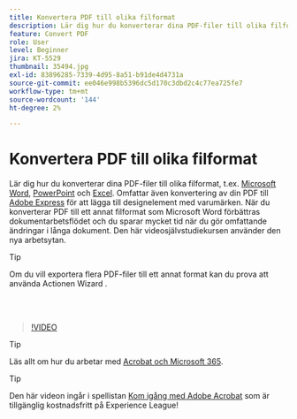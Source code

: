 ```yaml
---
title: Konvertera PDF till olika filformat
description: Lär dig hur du konverterar dina PDF-filer till olika filformat - som Microsoft Word, Excel eller PowerPoint
feature: Convert PDF
role: User
level: Beginner
jira: KT-5529
thumbnail: 35494.jpg
exl-id: 83896285-7339-4d95-8a51-b91de4d4731a
source-git-commit: ee046e998b5396dc5d170c3dbd2c4c77ea725fe7
workflow-type: tm+mt
source-wordcount: '144'
ht-degree: 2%

---
```


# Konvertera PDF till olika filformat

Lär dig hur du konverterar dina PDF-filer till olika filformat, t.ex. [Microsoft Word](https://www.adobe.com/se/acrobat/online/pdf-to-word.html), [PowerPoint](https://www.adobe.com/se/acrobat/online/pdf-to-ppt.html) och [Excel](https://www.adobe.com/se/acrobat/online/pdf-to-excel.html). Omfattar även konvertering av din PDF till [Adobe Express](https://express.adobe.com) för att lägga till designelement med varumärken. När du konverterar PDF till ett annat filformat som Microsoft Word förbättras dokumentarbetsflödet och du sparar mycket tid när du gör omfattande ändringar i långa dokument. Den här videosjälvstudiekursen använder den nya arbetsytan.

>[!TIP]
>
>Om du vill exportera flera PDF-filer till ett annat format kan du prova att använda Actionen Wizard [](../advanced-tasks/action.md).

<br> 

>[!VIDEO](https://video.tv.adobe.com/v/35494?enablevpops&quality=12&learn=on&hidetitle=true)

>[!TIP]
>
>Läs allt om hur du arbetar med [Acrobat och Microsoft 365](../integrate/integrate-overview.md).

>[!TIP]
>
>Den här videon ingår i spellistan [Kom igång med Adobe Acrobat](https://experienceleague.adobe.com/en/playlists/acrobat-get-started-business-users) som är tillgänglig kostnadsfritt på Experience League!
